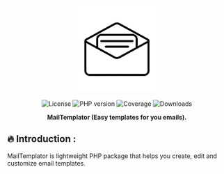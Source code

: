 <p align="center">
  <img src="https://github.com/lotfio/mail-templator/blob/master/docs/logo.png"  alt="mail Preview" width="200">
  <p align="center">
    <img src="https://img.shields.io/badge/License-MIT-f1c40f"          alt="License">
    <img src="https://img.shields.io/badge/PHP-8-3498db.svg"          alt="PHP version">
    <img src="https://img.shields.io/badge/coverage-95%25-27ae60.svg"   alt="Coverage">
    <img src="https://img.shields.io/badge/downloads-1k-e74c3c.svg"     alt="Downloads">
    </p>
  <p align="center">
    <strong>MailTemplator (Easy templates for you emails).</strong>
  </p>
</p>

## 🔥 Introduction :
MailTemplator is lightweight PHP package that helps you create, edit and customize email templates.
